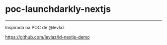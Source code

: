 # poc-launchdarkly-nextjs

---

Inspirada na POC de @levlaz

https://github.com/levlaz/ld-nextjs-demo

